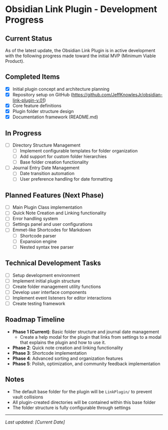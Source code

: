 # Obsidian Link Plugin - Development Progress

## Current Status
As of the latest update, the Obsidian Link Plugin is in active development with the following progress made toward the initial MVP (Minimum Viable Product).

## Completed Items
- [x] Initial plugin concept and architecture planning
- [x] Repository setup on GitHub (https://github.com/JeffKnowlesJr/obsidian-link-plugin-v.01)
- [x] Core feature definitions
- [x] Plugin folder structure design
- [x] Documentation framework (README.md)

## In Progress
- [ ] Directory Structure Management
  - [ ] Implement configurable templates for folder organization
  - [ ] Add support for custom folder hierarchies
  - [ ] Base folder creation functionality
- [ ] Journal Entry Date Management
  - [ ] Date transition automation
  - [ ] User preference handling for date formatting

## Planned Features (Next Phase)
- [ ] Main Plugin Class implementation
- [ ] Quick Note Creation and Linking functionality
- [ ] Error handling system
- [ ] Settings panel and user configurations
- [ ] Emmet-like Shortcodes for Markdown
  - [ ] Shortcode parser
  - [ ] Expansion engine
  - [ ] Nested syntax tree parser

## Technical Development Tasks
- [ ] Setup development environment
- [ ] Implement initial plugin structure
- [ ] Create folder management utility functions
- [ ] Develop user interface components
- [ ] Implement event listeners for editor interactions
- [ ] Create testing framework

## Roadmap Timeline
- **Phase 1 (Current)**: Basic folder structure and journal date management
  - Create a help modal for the plugin that links from settings to a modal that explains the plugin and how to use it.
- **Phase 2**: Quick note creation and linking functionality
- **Phase 3**: Shortcode implementation
- **Phase 4**: Advanced sorting and organization features
- **Phase 5**: Polish, optimization, and community feedback implementation

## Notes
- The default base folder for the plugin will be `LinkPlugin/` to prevent vault collisions
- All plugin-created directories will be contained within this base folder
- The folder structure is fully configurable through settings

---

*Last updated: [Current Date]*